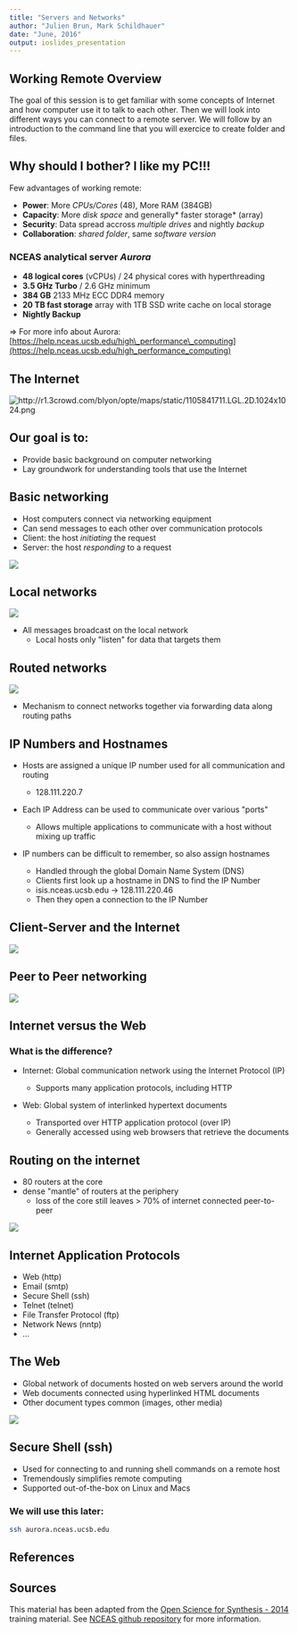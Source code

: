 ```yaml
---
title: "Servers and Networks"
author: "Julien Brun, Mark Schildhauer"
date: "June, 2016"
output: ioslides_presentation
---
```


## Working Remote Overview
The goal of this session is to get familiar with some concepts of Internet and how computer use it to talk to each other. Then we will look into different ways you can connect to a remote server. We will follow by an introduction to the command line that you will exercice to create folder and files.


## Why should I bother? I like my PC!!!
Few advantages of working remote:

* **Power**: More *CPUs/Cores* (48), More RAM (384GB) 
* **Capacity**: More *disk space* and generally* faster storage* (array)
* **Security**: Data spread accross *multiple drives* and nightly *backup*
* **Collaboration**: *shared folder*, same *software version*

### NCEAS analytical server _Aurora_

 - **48 logical cores** (vCPUs) / 24 physical cores with hyperthreading
 - **3.5 GHz Turbo** / 2.6 GHz minimum
 - **384 GB** 2133 MHz ECC DDR4 memory
 - **20 TB fast storage** array with 1TB SSD write cache on local storage
 - **Nightly Backup**

=> For more info about Aurora: [https://help.nceas.ucsb.edu/high\_performance\_computing](https://help.nceas.ucsb.edu/high_performance_computing)


## The Internet

![](images/internet-1024x1024.png
    "http://r1.3crowd.com/blyon/opte/maps/static/1105841711.LGL.2D.1024x1024.png")

## Our goal is to:

* Provide basic background on computer networking 
* Lay groundwork for understanding tools that use the Internet

## Basic networking

* Host computers connect via networking equipment
* Can send messages to each other over communication protocols
* Client: the host *initiating* the request
* Server: the host *responding* to a request

![](images/tcp_ports.jpg)


## Local networks

![](images/client-server-network.png)

- All messages broadcast on the local network
    - Local hosts only "listen" for data that targets them

## Routed networks

![](images/routers_archs.gif)

* Mechanism to connect networks together via forwarding data along routing paths


## IP Numbers and Hostnames

* Hosts are assigned a unique IP number used for all communication and routing
    - 128.111.220.7
* Each IP Address can be used to communicate over various "ports"
    - Allows multiple applications to communicate with a host without mixing up traffic

* IP numbers can be difficult to remember, so also assign hostnames
    - Handled through the global Domain Name System (DNS)
    - Clients first look up a hostname in DNS to find the IP Number
    - isis.nceas.ucsb.edu -> 128.111.220.46
    - Then they open a connection to the IP Number


## Client-Server and the Internet

![](images/client-server.png)

## Peer to Peer networking

![](images/p2p-network.png)


## Internet versus the Web

### What is the difference?

* Internet: Global communication network using the Internet Protocol (IP)
    - Supports many application protocols, including HTTP

* Web: Global system of interlinked hypertext documents
    - Transported over HTTP application protocol (over IP)
    - Generally accessed using web browsers that retrieve the documents

## Routing on the internet

* 80 routers at the core
* dense "mantle" of routers at the periphery
    - loss of the core still leaves > 70% of internet connected peer-to-peer

![](images/internet-core.jpg)

## Internet Application Protocols

* Web (http)
* Email (smtp)
* Secure Shell (ssh)
* Telnet (telnet)
* File Transfer Protocol (ftp)
* Network News (nntp)
* ...

## The Web

* Global network of documents hosted on web servers around the world
* Web documents connected using hyperlinked HTML documents
* Other document types common (images, other media)

![](images/img_HTTP_request.png)


## Secure Shell (ssh)

* Used for connecting to and running shell commands on a remote host
* Tremendously simplifies remote computing
* Supported out-of-the-box on Linux and Macs

### We will use this later:

```bash
ssh aurora.nceas.ucsb.edu
```

## References



## Sources
This material has been adapted from the [Open Science for Synthesis - 2014](https://www.nceas.ucsb.edu/OSS) training material. See [NCEAS github repository](https://github.com/NCEAS/training/tree/master/2014-oss) for more information.

